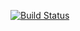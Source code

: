 [![Build Status](https://travis-ci.org/rkyleg/asdf-julia.svg?branch=master)](https://travis-ci.org/rkyleg/asdf-julia)